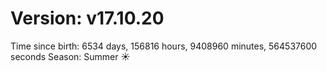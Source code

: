 # Version: v17.10.20
Time since birth: 6534 days, 156816 hours, 9408960 minutes, 564537600 seconds
Season: Summer ☀️
